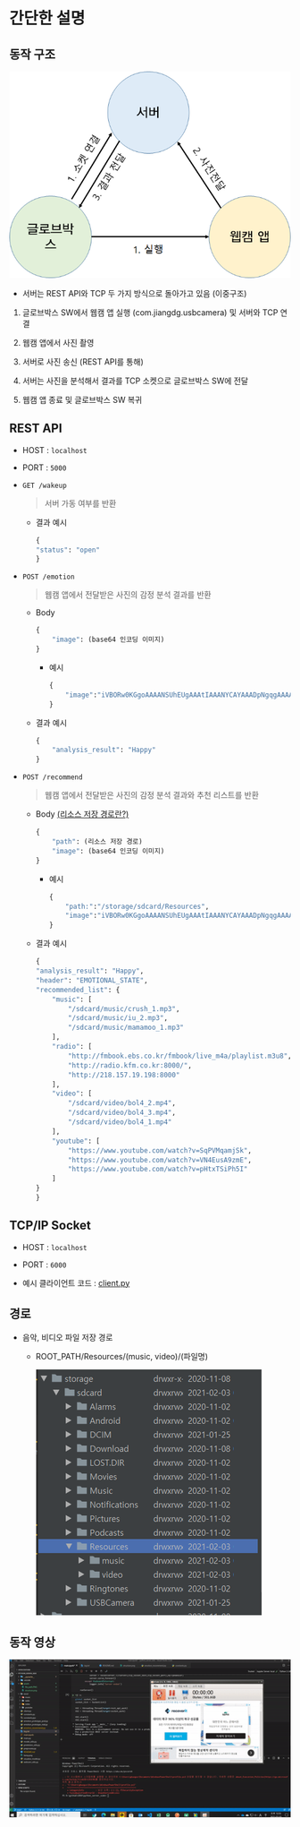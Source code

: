 # 간단한 설명

## 동작 구조

![Structure](./assets/structure.png)

- 서버는 REST API와 TCP 두 가지 방식으로 돌아가고 있음 (이중구조)

1. 글로브박스 SW에서 웹캠 앱 실행 (com.jiangdg.usbcamera) 및 서버와 TCP 연결

2. 웹캠 앱에서 사진 촬영

3. 서버로 사진 송신 (REST API를 통해)

4. 서버는 사진을 분석해서 결과를 TCP 소켓으로 글로브박스 SW에 전달

5. 웹캠 앱 종료 및 글로브박스 SW 복귀

## REST API

- HOST : `localhost`
  
- PORT : `5000`

- `GET /wakeup`
  
  > 서버 가동 여부를 반환

  - 결과 예시

    ```python
    {
    "status": "open"
    }
    ```

- `POST /emotion`
  
  > 웹캠 앱에서 전달받은 사진의 감정 분석 결과를 반환

  - Body
  
    ```python
    {
        "image": (base64 인코딩 이미지)
    }
    ```

    - 예시

       ```python
       {
           "image":"iVBORw0KGgoAAAANSUhEUgAAAtIAAANYCAYAAADpNgqgAAAABG"
       }
       ```

  - 결과 예시

    ```python
    {
        "analysis_result": "Happy"
    }
    ```

- `POST /recommend`

  > 웹캠 앱에서 전달받은 사진의 감정 분석 결과와 추천 리스트를 반환

  - Body [(리소스 저장 경로란?)](#경로)
  
    ```python
    {
        "path": (리소스 저장 경로)
        "image": (base64 인코딩 이미지)
    }
    ```

    - 예시

       ```python
       { 
           "path:":"/storage/sdcard/Resources",
           "image":"iVBORw0KGgoAAAANSUhEUgAAAtIAAANYCAYAAADpNgqgAAAABG"
       }
       ```

  - 결과 예시

    ```python
    {
    "analysis_result": "Happy",
    "header": "EMOTIONAL_STATE",
    "recommended_list": {
        "music": [
            "/sdcard/music/crush_1.mp3",
            "/sdcard/music/iu_2.mp3",
            "/sdcard/music/mamamoo_1.mp3"
        ],
        "radio": [
            "http://fmbook.ebs.co.kr/fmbook/live_m4a/playlist.m3u8",
            "http://radio.kfm.co.kr:8000/",
            "http://218.157.19.198:8000"
        ],
        "video": [
            "/sdcard/video/bol4_2.mp4",
            "/sdcard/video/bol4_3.mp4",
            "/sdcard/video/bol4_1.mp4"
        ],
        "youtube": [
            "https://www.youtube.com/watch?v=SqPVMqamjSk",
            "https://www.youtube.com/watch?v=VN4EusA9zmE",
            "https://www.youtube.com/watch?v=pHtxTSiPh5I"
        ]
    }
    }
    ```

## TCP/IP Socket

- HOST : `localhost`
  
- PORT : `6000`

- 예시 클라이언트 코드 : [client.py](./client.py)

## 경로

- 음악, 비디오 파일 저장 경로

  - ROOT_PATH/Resources/(music, video)/(파일명)

    ![File path pic](./assets/file_path.PNG)

## 동작 영상

![Example](assets/example.gif)
